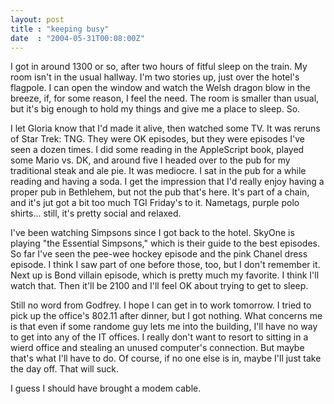 ```yaml
---
layout: post
title : "keeping busy"
date  : "2004-05-31T00:08:00Z"
---
```

I got in around 1300 or so, after two hours of fitful sleep on the train.  My room isn't in the usual hallway.  I'm two stories up, just over the hotel's flagpole.  I can open the window and watch the Welsh dragon blow in the breeze, if, for some reason, I feel the need.  The room is smaller than usual, but it's big enough to hold my things and give me a place to sleep.  So.

I let Gloria know that I'd made it alive, then watched some TV.  It was reruns of Star Trek: TNG.  They were OK episodes, but they were episodes I've seen a dozen times.  I did some reading in the AppleScript book, played some Mario vs. DK, and around five I headed over to the pub for my traditional steak and ale pie.  It was mediocre.  I sat in the pub for a while reading and having a soda.  I get the impression that I'd really enjoy having a proper pub in Bethlehem, but not the pub that's here.  It's part of a chain, and it's jut got a bit too much TGI Friday's to it.  Nametags, purple polo shirts... still, it's pretty social and relaxed.

I've been watching Simpsons since I got back to the hotel.  SkyOne is playing "the Essential Simpsons," which is their guide to the best episodes.  So far I've seen the pee-wee hockey episode and the pink Chanel dress episode.  I think I saw part of one before those, too, but I don't remember it.  Next up is Bond villain episode, which is pretty much my favorite.  I think I'll watch that.  Then it'll be 2100 and I'll feel OK about trying to get to sleep.

Still no word from Godfrey.  I hope I can get in to work tomorrow.  I tried to pick up the office's 802.11 after dinner, but I got nothing.  What concerns me is that even if some randome guy lets me into the building, I'll have no way to get into any of the IT offices.  I really don't want to resort to sitting in a wierd office and stealing an unused computer's connection.  But maybe that's what I'll have to do.  Of course, if no one else is in, maybe I'll just take the day off.  That will suck.

I guess I should have brought a modem cable.


